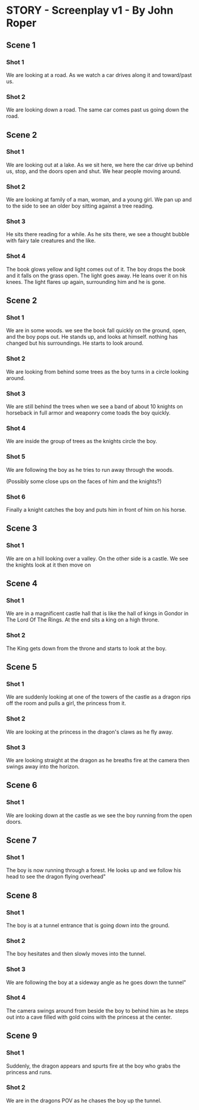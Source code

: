 # STORY - Screenplay v1 - By John Roper

## Scene 1
### Shot 1
We are looking at a road.
As we watch a car drives along it and toward/past us.

### Shot 2
We are looking down a road.
The same car comes past us going down the road.

## Scene 2
### Shot 1
We are looking out at a lake.
As we sit here, we here the car drive up behind us, stop, and the doors open and shut.
We hear people moving around.

### Shot 2
We are looking at family of a man, woman, and a young girl.
We pan up and to the side to see an older boy sitting against a tree reading.

### Shot 3
He sits there reading for a while.
As he sits there, we see a thought bubble with fairy tale creatures and the like.

### Shot 4
The book glows yellow and light comes out of it.
The boy drops the book and it falls on the grass open.
The light goes away.
He leans over it on his knees.
The light flares up again, surrounding him and he is gone.

## Scene 2
### Shot 1
We are in some woods.
we see the book fall quickly on the ground, open, and the boy pops out.
He stands up, and looks at himself. nothing has changed but his surroundings.
He starts to look around.

### Shot 2
We are looking from behind some trees as the boy turns in a circle looking around.

### Shot 3
We are still behind the trees when we see a band of about 10 knights on horseback in full armor and weaponry come toads the boy quickly.

### Shot 4
We are inside the group of trees as the knights circle the boy.

### Shot 5
We are following the boy as he tries to run away through the woods.

(Possibly some close ups on the faces of him and the knights?)

### Shot 6
Finally a knight catches the boy and puts him in front of him on his horse.

## Scene 3
### Shot 1
We are on a hill looking over a valley. On the other side is a castle. We see the knights look at it then move on

## Scene 4
### Shot 1
We are in a magnificent castle hall that is like the hall of kings in Gondor in The Lord Of The Rings. At the end sits a king on a high throne.

### Shot 2
The King gets down from the throne and starts to look at the boy.

## Scene 5
### Shot 1
We are suddenly looking at one of the towers of the castle as a dragon rips off the room and pulls a girl, the princess from it.

### Shot 2
We are looking at the princess in the dragon's claws as he fly away.

### Shot 3
We are looking straight at the dragon as he breaths fire at the camera then swings away into the horizon.

## Scene 6
### Shot 1
We are looking down at the castle as we see the boy running from the open doors.

## Scene 7
### Shot 1
The boy is now running through a forest. He looks up and we follow his head to see the dragon flying overhead"

## Scene 8
### Shot 1
The boy is at a tunnel entrance that is going down into the ground.

### Shot 2
The boy hesitates and then slowly moves into the tunnel.

### Shot 3
We are following the boy at a sideway angle as he goes down the tunnel"

### Shot 4
The camera swings around from beside the boy to behind him as he steps out into a cave filled with gold coins with the princess at the center.

## Scene 9
### Shot 1
Suddenly, the dragon appears and spurts fire at the boy who grabs the princess and runs.

### Shot 2
We are in the dragons POV as he chases the boy up the tunnel.
